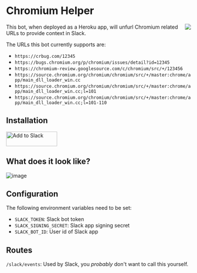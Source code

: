 # Chromium Helper

<img align="right" src="https://avatars.githubusercontent.com/u/11941053?v=4">

This bot, when deployed as a Heroku app, will unfurl Chromium related URLs to provide context in Slack.

The URLs this bot currently supports are:
* `https://crbug.com/12345`
* `https://bugs.chromium.org/p/chromium/issues/detail?id=12345`
* `https://chromium-review.googlesource.com/c/chromium/src/+/123456`
* `https://source.chromium.org/chromium/chromium/src/+/master:chrome/app/main_dll_loader_win.cc`
* `https://source.chromium.org/chromium/chromium/src/+/master:chrome/app/main_dll_loader_win.cc;l=101`
* `https://source.chromium.org/chromium/chromium/src/+/master:chrome/app/main_dll_loader_win.cc;l=101-110`

## Installation

<a href="https://chromium-helper.electronjs.org/slack/install"><img alt="Add to Slack" height="40" width="139" src="https://platform.slack-edge.com/img/add_to_slack.png" srcSet="https://platform.slack-edge.com/img/add_to_slack.png 1x, https://platform.slack-edge.com/img/add_to_slack@2x.png 2x" /></a>

## What does it look like?

![image](https://user-images.githubusercontent.com/6634592/113898062-5e61ae00-9780-11eb-8df1-e43fa261f66f.png)

## Configuration

The following environment variables need to be set:

 * `SLACK_TOKEN`: Slack bot token
 * `SLACK_SIGNING_SECRET`: Slack app signing secret
 * `SLACK_BOT_ID`: User id of Slack app

## Routes

`/slack/events`: Used by Slack, you _probably_ don't want to call this yourself.
